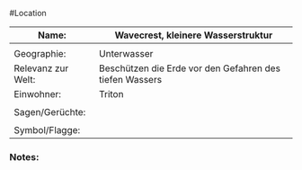 #Location

| Name:              | Wavecrest, kleinere Wasserstruktur                      |
| ------------------ | ------------------------------------------------------- |
|                    |                                                         |
| Geographie:        | Unterwasser                                             |
| Relevanz zur Welt: | Beschützen die Erde vor den Gefahren des tiefen Wassers |
| Einwohner:         | Triton                                                  |
|                    |                                                         |
| Sagen/Gerüchte:    |                                                         |
|                    |                                                         |
| Symbol/Flagge:     |                                                         |
### Notes:


